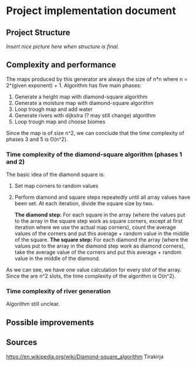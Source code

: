 # Project implementation document

## Project Structure

*Insert nice picture here when structure is final.*

## Complexity and performance

The maps produced by this generator are always the size of n*n where n = 2^(given exponent) + 1. 
Algorithm has five main phases:

1. Generate a height map with diamond-square algorithm
2. Generate a moisture map with diamond-square algorithm
3. Loop trough map and add water
4. Generate rivers with dijkstra (? may still change) algorithm
5. Loop trough map and choose biomes

Since the map is of size n^2, we can conclude that the time complexity of phases 3 and 5 is O(n^2). 

### Time complexity of the diamond-square algorithm (phases 1 and 2)

The basic idea of the diamond square is:

1. Set map corners to random values
2. Perform diamond and square steps repeatedly until all array values have been set. At each iteration, divide the square size by two. 

	**The diamond step:** For each square in the array (where the values put to the array in the square step work as 		square corners, except at first iteration where we use the actual map corners), count the average values of the 	corners and put this average + random value in the middle of the square. 
	**The square step:** For each diamond the array (where the values put to the array in the diamond step work as 		diamond corners), take the average value of the corners and put this average + random value in the middle of the 	 diamond.


As we can see, we have one value calculation for every slot of the array. Since the are n^2 slots, the time complexity of the algorithm is O(n^2). 

### Time complexity of river generation

Algorithm still unclear.

## Possible improvements


## Sources

https://en.wikipedia.org/wiki/Diamond-square_algorithm
Tirakirja
